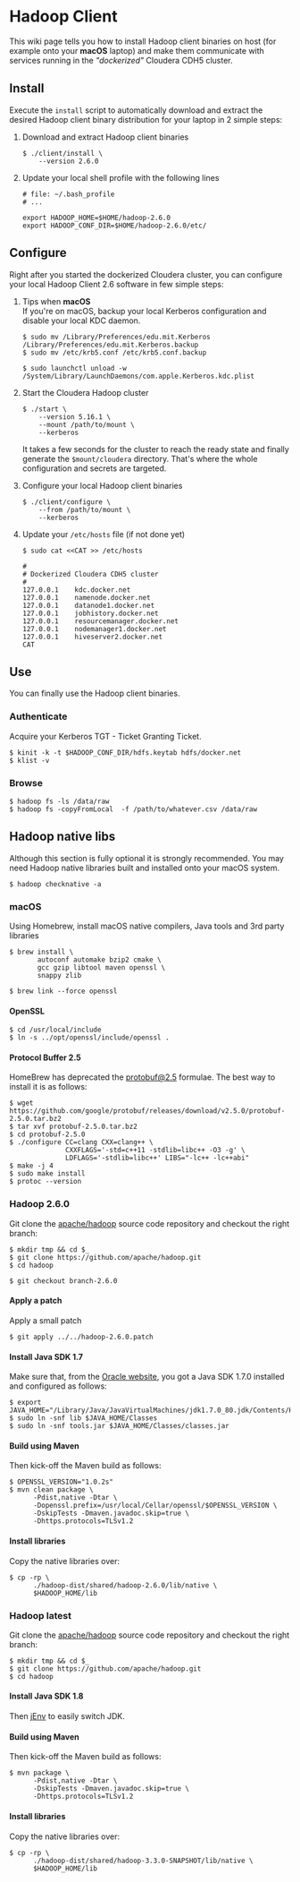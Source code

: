 # Hadoop Client
This wiki page tells you how to install Hadoop client binaries on host (for example onto your **macOS** laptop) and make them communicate with services running in the _"dockerized"_ Cloudera CDH5 cluster.


## Install
Execute the `install` script to automatically download and extract the desired Hadoop client binary distribution for your laptop in 2 simple steps:

1. Download and extract Hadoop client binaries
    ```
    $ ./client/install \
        --version 2.6.0
    ```

2. Update your local shell profile with the following lines

    ```
    # file: ~/.bash_profile
    # ...

    export HADOOP_HOME=$HOME/hadoop-2.6.0
    export HADOOP_CONF_DIR=$HOME/hadoop-2.6.0/etc/
    ```

## Configure
Right after you started the dockerized Cloudera cluster, you can configure your local Hadoop Client 2.6 software in few simple steps:

1. Tips when **macOS**  
   If you're on macOS, backup your local Kerberos configuration and disable your local KDC daemon.
   
    ```
    $ sudo mv /Library/Preferences/edu.mit.Kerberos /Library/Preferences/edu.mit.Kerberos.backup
    $ sudo mv /etc/krb5.conf /etc/krb5.conf.backup
    
    $ sudo launchctl unload -w /System/Library/LaunchDaemons/com.apple.Kerberos.kdc.plist
    ```
    
2. Start the Cloudera Hadoop cluster
    ```
    $ ./start \
        --version 5.16.1 \
        --mount /path/to/mount \
        --kerberos
    ```
    It takes a few seconds for the cluster to reach the ready state and finally generate the `$mount/cloudera` directory. That's where the whole configuration and secrets are targeted.


3. Configure your local Hadoop client binaries
    ```
    $ ./client/configure \
        --from /path/to/mount \
        --kerberos
    ```


4. Update your `/etc/hosts` file (if not done yet)
    ```
    $ sudo cat <<CAT >> /etc/hosts

    #
    # Dockerized Cloudera CDH5 cluster
    #
    127.0.0.1    kdc.docker.net
    127.0.0.1    namenode.docker.net
    127.0.0.1    datanode1.docker.net
    127.0.0.1    jobhistory.docker.net
    127.0.0.1    resourcemanager.docker.net
    127.0.0.1    nodemanager1.docker.net
    127.0.0.1    hiveserver2.docker.net
    CAT
    ```


## Use
You can finally use the Hadoop client binaries.

### Authenticate
Acquire your Kerberos TGT - Ticket Granting Ticket.

```
$ kinit -k -t $HADOOP_CONF_DIR/hdfs.keytab hdfs/docker.net
$ klist -v
```


### Browse

```
$ hadoop fs -ls /data/raw
$ hadoop fs -copyFromLocal  -f /path/to/whatever.csv /data/raw
```

## Hadoop native libs
Although this section is fully optional it is strongly recommended. You may need Hadoop native libraries built and installed onto your macOS system.

```
$ hadoop checknative -a
```

### macOS
Using Homebrew, install macOS native compilers, Java tools and 3rd party libraries

```
$ brew install \
       autoconf automake bzip2 cmake \
       gcc gzip libtool maven openssl \
       snappy zlib

$ brew link --force openssl
```

#### OpenSSL

```
$ cd /usr/local/include
$ ln -s ../opt/openssl/include/openssl .
```

#### Protocol Buffer 2.5
HomeBrew has deprecated the protobuf@2.5 formulae. The best way to install it is as follows:

```
$ wget https://github.com/google/protobuf/releases/download/v2.5.0/protobuf-2.5.0.tar.bz2
$ tar xvf protobuf-2.5.0.tar.bz2
$ cd protobuf-2.5.0
$ ./configure CC=clang CXX=clang++ \
              CXXFLAGS='-std=c++11 -stdlib=libc++ -O3 -g' \
              LDFLAGS='-stdlib=libc++' LIBS="-lc++ -lc++abi"
$ make -j 4
$ sudo make install
$ protoc --version
```


### Hadoop 2.6.0
Git clone the [apache/hadoop](https://github.com/apache/hadoop) source code repository and checkout the right branch:

```
$ mkdir tmp && cd $_
$ git clone https://github.com/apache/hadoop.git
$ cd hadoop

$ git checkout branch-2.6.0
```

#### Apply a patch
Apply a small patch

```
$ git apply ../../hadoop-2.6.0.patch
```

#### Install Java SDK 1.7
Make sure that, from the [Oracle website](https://www.oracle.com/technetwork/java/javase/downloads/java-archive-downloads-javase7-521261.html), you got a Java SDK 1.7.0 installed and configured as follows:

```
$ export JAVA_HOME="/Library/Java/JavaVirtualMachines/jdk1.7.0_80.jdk/Contents/Home"
$ sudo ln -snf lib $JAVA_HOME/Classes
$ sudo ln -snf tools.jar $JAVA_HOME/Classes/classes.jar
```

#### Build using Maven
Then kick-off the Maven build as follows:

```
$ OPENSSL_VERSION="1.0.2s"
$ mvn clean package \
      -Pdist,native -Dtar \
      -Dopenssl.prefix=/usr/local/Cellar/openssl/$OPENSSL_VERSION \
      -DskipTests -Dmaven.javadoc.skip=true \
      -Dhttps.protocols=TLSv1.2
```

#### Install libraries
Copy the native libraries over:

```
$ cp -rp \
      ./hadoop-dist/shared/hadoop-2.6.0/lib/native \
      $HADOOP_HOME/lib
```


### Hadoop latest
Git clone the [apache/hadoop](https://github.com/apache/hadoop) source code repository and checkout the right branch:

```
$ mkdir tmp && cd $_
$ git clone https://github.com/apache/hadoop.git
$ cd hadoop
```

#### Install Java SDK 1.8
Then [jEnv](https://www.jenv.be/) to easily switch JDK.


#### Build using Maven
Then kick-off the Maven build as follows:

```
$ mvn package \
      -Pdist,native -Dtar \
      -DskipTests -Dmaven.javadoc.skip=true \
      -Dhttps.protocols=TLSv1.2
```

#### Install libraries
Copy the native libraries over:

```
$ cp -rp \
      ./hadoop-dist/shared/hadoop-3.3.0-SNAPSHOT/lib/native \
      $HADOOP_HOME/lib
```
